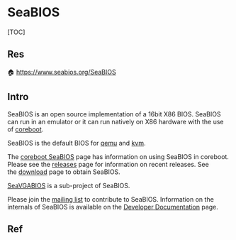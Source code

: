 # SeaBIOS

[TOC]



## Res
🏠 https://www.seabios.org/SeaBIOS



## Intro
SeaBIOS is an open source implementation of a 16bit X86 BIOS. SeaBIOS can run in an emulator or it can run natively on X86 hardware with the use of [coreboot](http://www.coreboot.org/).

SeaBIOS is the default BIOS for [qemu](http://www.qemu.org/) and [kvm](http://www.linux-kvm.org/).

The [coreboot SeaBIOS](http://www.coreboot.org/SeaBIOS) page has information on using SeaBIOS in coreboot. Please see the [releases](https://www.seabios.org/Releases "Releases") page for information on recent releases. See the [download](https://www.seabios.org/Download "Download") page to obtain SeaBIOS.

[SeaVGABIOS](https://www.seabios.org/SeaVGABIOS "SeaVGABIOS") is a sub-project of SeaBIOS.

Please join the [mailing list](https://www.seabios.org/Mailinglist "Mailinglist") to contribute to SeaBIOS. Information on the internals of SeaBIOS is available on the [Developer Documentation](https://www.seabios.org/Developer_Documentation "Developer Documentation") page.



## Ref

